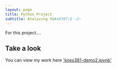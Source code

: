 ```yaml
---
layout: page
title: Python Project
subtitle: Analyzing V&#x0307;O ~2~ 
---
```



For this project.... 

## Take a look
You can view my work here ['knes381-demo2.ipynb'](https://github.com/MahekKBhatt/KNES381/blob/main/knes381-demo2.ipynb) 

